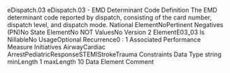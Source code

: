 

eDispatch.03
eDispatch.03 - EMD Determinant Code
Definition
The EMD determinant code reported by dispatch, consisting of the card number, dispatch level, and
dispatch mode.
National ElementNoPertinent Negatives (PN)No
State ElementNo
NOT ValuesNo
Version 2 ElementE03_03
Is NillableNo
UsageOptional
Recurrence0 : 1
Associated Performance Measure Initiatives
AirwayCardiac ArrestPediatricResponseSTEMIStrokeTrauma
Constraints
Data Type
string
minLength
1
maxLength
10
Data Element Comment